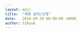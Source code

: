 ```yaml
---
layout: mail
title:  "제휴 문의/신청"
date:   2018-09-29 00:00:00 +0900
author: SiRyuA
---
```


<script>
  location.href = "mailto:develoid@naver.com"
                + "?cc="
        				+ "&subject="
                + "[제휴] 문의/신청 드립니다"
                + "&body="
                + "";
</script>
